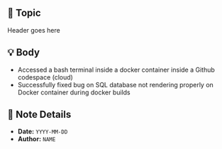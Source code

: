 ## 📝 Topic
Header goes here

## 💡 Body
- Accessed a bash terminal inside a docker container inside a Github codespace (cloud)
- Successfully fixed bug on SQL database not rendering properly on Docker container during docker builds

## 📅 Note Details
- **Date:** `YYYY-MM-DD`
- **Author:** `NAME`